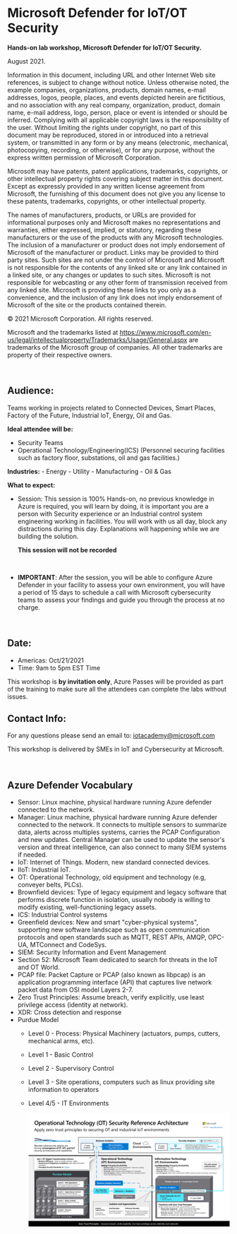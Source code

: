 # Microsoft Defender for IoT/OT Security


**Hands-on lab workshop, Microsoft Defender for IoT/OT Security.**



August 2021.

Information in this document, including URL and other Internet Web site references, is subject to change without notice. Unless otherwise noted, the example companies, organizations, products, domain names, e-mail addresses, logos, people, places, and events depicted herein are fictitious, and no association with any real company, organization, product, domain name, e-mail address, logo, person, place or event is intended or should be inferred. Complying with all applicable copyright laws is the responsibility of the user. Without limiting the rights under copyright, no part of this document may be reproduced, stored in or introduced into a retrieval system, or transmitted in any form or by any means (electronic, mechanical, photocopying, recording, or otherwise), or for any purpose, without the express written permission of Microsoft Corporation.

Microsoft may have patents, patent applications, trademarks, copyrights, or other intellectual property rights covering subject matter in this document. Except as expressly provided in any written license agreement from Microsoft, the furnishing of this document does not give you any license to these patents, trademarks, copyrights, or other intellectual property.

The names of manufacturers, products, or URLs are provided for informational purposes only and Microsoft makes no representations and warranties, either expressed, implied, or statutory, regarding these manufacturers or the use of the products with any Microsoft technologies. The inclusion of a manufacturer or product does not imply endorsement of Microsoft of the manufacturer or product. Links may be provided to third party sites. Such sites are not under the control of Microsoft and Microsoft is not responsible for the contents of any linked site or any link contained in a linked site, or any changes or updates to such sites. Microsoft is not responsible for webcasting or any other form of transmission received from any linked site. Microsoft is providing these links to you only as a convenience, and the inclusion of any link does not imply endorsement of Microsoft of the site or the products contained therein.

© 2021 Microsoft Corporation. All rights reserved.

Microsoft and the trademarks listed at https://www.microsoft.com/en-us/legal/intellectualproperty/Trademarks/Usage/General.aspx are trademarks of the Microsoft group of companies. All other trademarks are property of their respective owners.


</br>

## **Audience:** ##

Teams working in projects related to Connected Devices, Smart Places, Factory of the Future, Industrial IoT, Energy, Oil and Gas.
  
  **Ideal attendee will be:**

   - Security Teams 
   - Operational Technology/Engineering(ICS)
		(Personnel securing facilities such as factory floor, substations, oil and gas facilities.)

  **Industries:**
    - Energy 
	  - Utility
	  - Manufacturing
	  - Oil & Gas

  **What to expect:**
  - Session: This session is 100% Hands-on, no previous knowledge in Azure is required, you will learn by doing, it is important you are a person with Security experience or an Industrial control system engineering working in facilities. You will work with us all day, block any distractions during this day. Explanations will happening while we are building the solution.

    **This session will not be recorded**
  </br>

  - **IMPORTANT**: After the session, you will be able to configure Azure Defender in your facility to assess your own environment, you will have a period of 15 days to schedule a call with Microsoft cybersecurity teams to assess your findings and guide you through the process at no charge.

</br>

## **Date:** ##

- Americas: Oct/21/2021
- Time: 9am to 5pm EST Time

This workshop is **by invitation only**, Azure Passes will be provided as part of the training to make sure all the attendees can complete the labs without issues.


## **Contact Info:** ##

For any questions please send an email to:
iotacademy@microsoft.com

This workshop is delivered by SMEs in IoT and Cybersecurity at Microsoft.


</br>

## **Azure Defender Vocabulary** ## 

- Sensor: Linux machine, physical hardware running Azure defender connected to the network. 
- Manager: Linux machine, physical hardware running Azure defender connected to the network. It connects to multiple sensors to summarize data, alerts across multiples systems, carries the PCAP Configuration and new updates. Central Manager can be used to update the sensor's version and threat intelligence, can also connect to many SIEM systems if needed.
- IoT: Internet of Things. Modern, new standard connected devices.
- IIoT: Industrial IoT.
- OT: Operational Technology, old equipment and technology (e.g, conveyer belts, PLCs).
- Brownfield devices: Type of legacy equipment and legacy software that performs discrete function in isolation, usually nobody is willing to modify existing, well-functioning legacy assets. 
- ICS: Industrial Control systems
- Greenfield devices: New and smart "cyber-physical systems", supporting new software landscape such as open communication protocols and open standards such as MQTT, REST APIs, AMQP, OPC-UA, MTConnect and CodeSys.
- SIEM: Security Information and Event Management
- Section 52: Microsoft Team dedicated to search for threats in the IoT and OT World.
- PCAP file: Packet Capture or PCAP (also known as libpcap) is an application programming interface (API) that captures live network packet data from OSI model Layers 2-7.
- Zero Trust Principles: Assume breach, verify explicitly, use least privilege access (identity at network).
- XDR: Cross detection and response
- Purdue Model
    - Level 0 - Process: Physical Machinery (actuators, pumps, cutters, mechanical arms, etc).
    - Level 1 - Basic Control
    - Level 2 - Supervisory Control
    - Level 3 - Site operations, computers such as linux providing site information to operators
    - Level 4/5 - IT Environments



      ![Purdue model](./images/ot-deployments.png 'Purdue Model')









